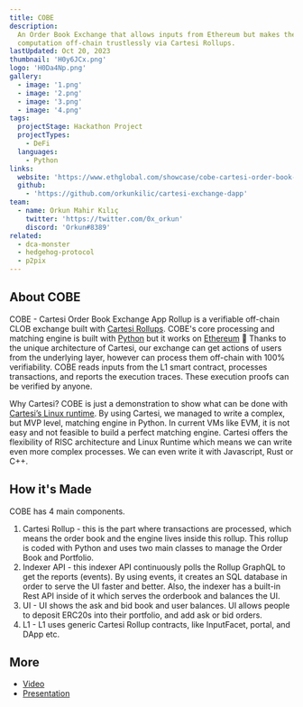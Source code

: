 ```yaml
---
title: COBE
description:
  An Order Book Exchange that allows inputs from Ethereum but makes the
  computation off-chain trustlessly via Cartesi Rollups.
lastUpdated: Oct 20, 2023
thumbnail: 'H0y6JCx.png'
logo: 'H0Da4Np.png'
gallery:
  - image: '1.png'
  - image: '2.png'
  - image: '3.png'
  - image: '4.png'
tags:
  projectStage: Hackathon Project
  projectTypes:
    - DeFi
  languages:
    - Python
links:
  website: 'https://www.ethglobal.com/showcase/cobe-cartesi-order-book-exchange-app-rollup-4e5s1'
  github:
    - 'https://github.com/orkunkilic/cartesi-exchange-dapp'
team:
  - name: Orkun Mahir Kılıç
    twitter: 'https://twitter.com/0x_orkun'
    discord: 'Orkun#8389'
related:
  - dca-monster
  - hedgehog-protocol
  - p2pix
---
```


## About COBE

COBE - Cartesi Order Book Exchange App Rollup is a verifiable off-chain CLOB
exchange built with
[Cartesi Rollups](https://docs.cartesi.io/cartesi-rollups/overview/). COBE's
core processing and matching engine is built with
[Python](https://www.python.org/about/) but it works on
[Ethereum](https://ethereum.org/en/about/) 🤯 Thanks to the unique architecture
of Cartesi, our exchange can get actions of users from the underlying layer,
however can process them off-chain with 100% verifiability. COBE reads inputs
from the L1 smart contract, processes transactions, and reports the execution
traces. These execution proofs can be verified by anyone.

Why Cartesi? COBE is just a demonstration to show what can be done with
[Cartesi’s Linux runtime](https://docs.cartesi.io/machine/target/linux/). By
using Cartesi, we managed to write a complex, but MVP level, matching engine in
Python. In current VMs like EVM, it is not easy and not feasible to build a
perfect matching engine. Cartesi offers the flexibility of RISC architecture and
Linux Runtime which means we can write even more complex processes. We can even
write it with Javascript, Rust or C++.

## How it's Made

COBE has 4 main components.

1. Cartesi Rollup - this is the part where transactions are processed, which
   means the order book and the engine lives inside this rollup. This rollup is
   coded with Python and uses two main classes to manage the Order Book and
   Portfolio.
2. Indexer API - this indexer API continuously polls the Rollup GraphQL to get
   the reports (events). By using events, it creates an SQL database in order to
   serve the UI faster and better. Also, the indexer has a built-in Rest API
   inside of it which serves the orderbook and balances the UI.
3. UI - UI shows the ask and bid book and user balances. UI allows people to
   deposit ERC20s into their portfolio, and add ask or bid orders.
4. L1 - L1 uses generic Cartesi Rollup contracts, like InputFacet, portal, and
   DApp etc.

## More

- [Video](https://stream.mux.com/9lME7QKx9kB301r5muwazgdq0201TIyaF7oXm7137UuTek/high.mp4)
- [Presentation](https://docs.google.com/presentation/d/1D5HkQzMLFLTmDWX0zcDR9ufliIv7tmmDTtDuLEtPsMY/edit#slide=id.g2439970fca7_0_18)

